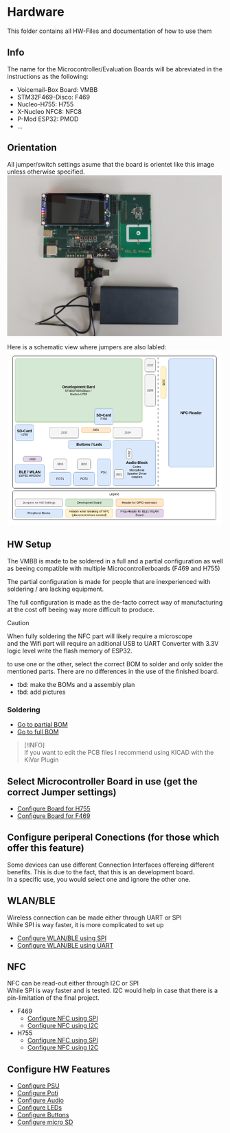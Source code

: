 # Hardware
This folder contains all HW-Files and documentation of how to use them

## Info
The name for the Microcontroller/Evaluation Boards will be abreviated in the instructions as the following:
- Voicemail-Box Board: 	VMBB
- STM32F469-Disco:		F469
- Nucleo-H755:			H755
- X-Nucleo NFC8:		NFC8
- P-Mod ESP32:			PMOD
- ...

## Orientation
All jumper/switch settings asume that the board is orientet like this image unless otherwise specified. 
<img src=../Picture/20250507_130009.jpg width="500">

Here is a schematic view where jumpers are also labled:  
<img src=../Documentation/Jumper/HardwareJumper-Overview.png width="500">

## HW Setup
The VMBB is made to be soldered in a full and a partial configuration as well as beeing compatible with
multiple Microcontrollerboards (F469 and H755)

The partial configuration is made for people that are inexperienced with soldering / are lacking equipment.  

The full configuration is made as the de-facto correct way of manufacturing at the cost off beeing way more difficult to produce.

> [!CAUTION]  
> When fully soldering the NFC part will likely require a microscope  
> and the Wifi part will require an aditional USB to UART Converter with 3.3V logic level write the flash memory of ESP32.

to use one or the other, select the correct BOM to solder and only solder the mentioned parts. There are no differences in the use of the finished board.

- tbd: make the BOMs and a assembly plan
- tbd: add pictures

### Soldering
- [Go to partial BOM](PCB/BOM/voicemail-box_partial.csv)
- [Go to full BOM](PCB/BOM/voicemail-box_full.csv)

> [!INFO]  
> If you want to edit the PCB files I recommend using KICAD with the KiVar Plugin

## Select Microcontroller Board in use (get the correct Jumper settings)
- [Configure Board for H755](Config/H755/H755.md)
- [Configure Board for F469](Config/F469/F469.md)

## Configure periperal Conections (for those which offer this feature)
Some devices can use different Connection Interfaces offereing different benefits.
This is due to the fact, that this is an development board.  
In a specific use, you would select one and ignore the other one.

## WLAN/BLE
Wireless connection can be made either through UART or SPI  
While SPI is way faster, it is more complicated to set up
- [Configure WLAN/BLE using SPI](Config/SPI_WLAN.md)
- [Configure WLAN/BLE using UART](Config/UART_WLAN.md)
## NFC
NFC can be read-out either through I2C or SPI  
While SPI is way faster and is tested.
I2C would help in case that there is a pin-limitation of the final project.
- F469
    - [Configure NFC using SPI](Config/F469/NFC_SPI_F469.md)
    - [Configure NFC using I2C](Config/F469/NFC_I2C_F469.md) 
- H755
    - [Configure NFC using SPI](Config/H755/NFC_SPI_H755.md)
    - [Configure NFC using I2C](Config/H755/NFC_I2C_H755.md) 

## Configure HW Features
- [Configure PSU](Config/PSU.md)
- [Configure Poti](Config/Poti.md)
- [Configure Audio](Config/Audio.md)
- [Configure LEDs](Config/Leds.md)
- [Configure Buttons](Config/Buttons.md)
- [Configure micro SD](Config/uSD.md)
